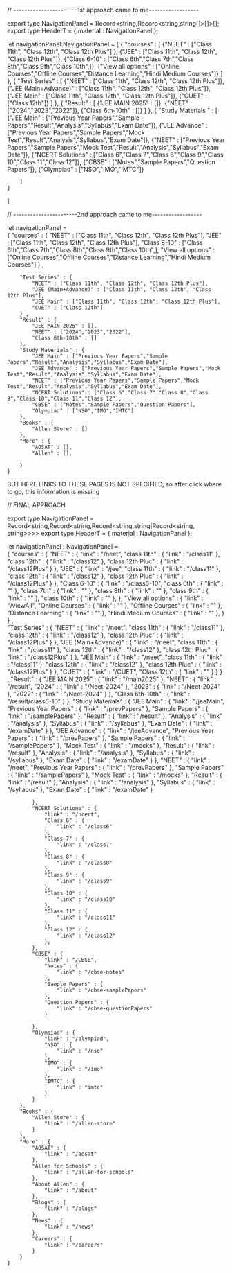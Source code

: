// -----------------------1st approach came to me------------------

export type NavigationPanel = Record<string,Record<string,string[]>[]>[];
export type HeaderT = {
    material : NavigationPanel
};


let navigationPanel:NavigationPanel = [
        {
                "courses" : [ 
                        {"NEET" : ["Class 11th", "Class 12th", "Class 12th Plus"] }, 
                        {"JEE" : ["Class 11th", "Class 12th", "Class 12th Plus"]}, 
                        {"Class 6-10" : ["Class 6th","Class 7th","Class 8th","Class 9th","Class 10th",]},
                        {"View all options" : ["Online Courses","Offline Courses","Distance Learning","Hindi Medium Courses"]}
        ]
    },
    {
            "Test Series" : [
                    {"NEET" : ["Class 11th", "Class 12th", "Class 12th Plus"]},
            {"JEE (Main+Advance)" : ["Class 11th", "Class 12th", "Class 12th Plus"]},
            {"JEE Main" : ["Class 11th", "Class 12th", "Class 12th Plus"]},
            {"CUET" : ["Class 12th"]}
        ]
    },
    {
            "Result" : [
            {"JEE MAIN 2025" : []},
            {"NEET" : ["2024","2023","2022"]},
            {"Class 6th-10th" : []}
        ]
    },
    {
            "Study Materials " : [
                    {"JEE Main" : ["Previous Year Papers","Sample Papers","Result","Analysis","Syllabus","Exam Date"]},
                    {"JEE Advance" : ["Previous Year Papers","Sample Papers","Mock Test","Result","Analysis","Syllabus","Exam Date"]},
            {"NEET" : ["Previous Year Papers","Sample Papers","Mock Test","Result","Analysis","Syllabus","Exam Date"]},
            {"NCERT Solutions" : ["Class 6","Class 7","Class 8","Class 9","Class 10","Class 11","Class 12"]},
            {"CBSE" : ["Notes","Sample Papers","Question Papers"]},
            {"Olympiad" : ["NSO","IMO","IMTC"]}

        ]
    }
]



// -----------------------2nd approach came to me------------------

let navigationPanel  =   
    {
        "courses" : {
            "NEET" : ["Class 11th", "Class 12th", "Class 12th Plus"],
            "JEE" : ["Class 11th", "Class 12th", "Class 12th Plus"],
            "Class 6-10" : ["Class 6th","Class 7th","Class 8th","Class 9th","Class 10th",],
            "View all options" : ["Online Courses","Offline Courses","Distance Learning","Hindi Medium Courses"]
        } ,
        
        "Test Series" : {
            "NEET" : ["Class 11th", "Class 12th", "Class 12th Plus"],
            "JEE (Main+Advance)" : ["Class 11th", "Class 12th", "Class 12th Plus"],
            "JEE Main" : ["Class 11th", "Class 12th", "Class 12th Plus"],
            "CUET" : ["Class 12th"]
        } , 
        "Result" : {
            "JEE MAIN 2025" : [],
            "NEET" : ["2024","2023","2022"],
            "Class 6th-10th" : []
        },
        "Study Materials" : {
            "JEE Main" : ["Previous Year Papers","Sample Papers","Result","Analysis","Syllabus","Exam Date"],
            "JEE Advance" : ["Previous Year Papers","Sample Papers","Mock Test","Result","Analysis","Syllabus","Exam Date"],
            "NEET" : ["Previous Year Papers","Sample Papers","Mock Test","Result","Analysis","Syllabus","Exam Date"],
            "NCERT Solutions" : ["Class 6","Class 7","Class 8","Class 9","Class 10","Class 11","Class 12"],
            "CBSE" : ["Notes","Sample Papers","Question Papers"],
            "Olympiad" : ["NSO","IMO","IMTC"]
        },
        "Books" : {
            "Allen Store" : []
        },
        "More" : {
            "AOSAT" : [],
            "Allen" : [],

        }
    }

BUT HERE LINKS TO THESE PAGES IS NOT SPECIFIED, so after click where to go, this information is missing


// FINAL APPROACH

export type NavigationPanel = Record<string,Record<string,Record<string,string|Record<string, string>>>>
export type HeaderT = {
    material : NavigationPanel
};

let navigationPanel : NavigationPanel =   
    {
        "courses" : {
            "NEET" : {
                "link" : "/neet",
                "class 11th" : {
                    "link" : "/class11"
                },
                "class 12th" : {
                    "link" : "/class12"
                },
                "class 12th Pluc" : {
                    "link" : "/class12Plus"
                }
            },
            "JEE" : {
                "link" : "/jee",
                "class 11th" : {
                    "link" : "/class11"
                },
                "class 12th" : {
                    "link" : "/class12"
                },
                "class 12th Pluc" : {
                    "link" : "/class12Plus"
                }
            },
            "Class 6-10" : {
                "link" : "/class6-10",
                "class 6th" : {
                    "link" : ""
                },
                "class 7th" : {
                    "link" : ""
                },
                "class 8th" : {
                    "link" : ""
                },
                "class 9th" : {
                    "link" : ""
                },
                "class 10th" : {
                    "link" : ""
                },
            },
            "View all options" : {
                "link" : "/viewAll",
                "Online Courses" : {
                    "link" : ""
                },
                "Offline Courses" : {
                    "link" : ""
                },
                "Distance Learning" : {
                    "link" : ""
                },
                "Hindi Medium Courses" : {
                    "link" : ""
                },
            }
        } ,        
        "Test Series" : {
            "NEET" : {
                "link" : "/neet",
                "class 11th" : {
                    "link" : "/class11"
                },
                "class 12th" : {
                    "link" : "/class12"
                },
                "class 12th Pluc" : {
                    "link" : "/class12Plus"
                }
            },
            "JEE (Main+Advance)" : {
                "link" : "/neet",
                "class 11th" : {
                    "link" : "/class11"
                },
                "class 12th" : {
                    "link" : "/class12"
                },
                "class 12th Pluc" : {
                    "link" : "/class12Plus"
                }
            },
            "JEE Main" : {
                "link" : "/neet",
                "class 11th" : {
                    "link" : "/class11"
                },
                "class 12th" : {
                    "link" : "/class12"
                },
                "class 12th Pluc" : {
                    "link" : "/class12Plus"
                }
            },
            "CUET" : {
                "link" : "/CUET",
                "Class 12th" : {
                    "link" : ""
                }
            }
        } , 
        "Result" : {
            "JEE MAIN 2025" : {
                "link" : "/main2025"
            },
            "NEET" : {
                "link" : "/result",
                "2024" : {
                    "link" : "/Neet-2024"
                },
                "2023" : {
                    "link" : "/Neet-2024"
                },
                "2022" : {
                    "link" : "/Neet-2024"
                }
            },
            "Class 6th-10th" : {
                "link" : "/result/class6-10"
            }
        },
        "Study Materials" : {
            "JEE Main" : {
                "link" : "/jeeMain",
                "Previous Year Papers" : {
                    "link" : "/prevPapers"
                },
                "Sample Papers" : {
                    "link" : "/samplePapers"
                },
                "Result" : {
                    "link" : "/result"
                },
                "Analysis" : {
                    "link" : "/analysis"
                },
                "Syllabus" : {
                    "link" : "/syllabus"
                },
                "Exam Date" : {
                    "link" : "/examDate"
                }
            },
            "JEE Advance" : {
                "link" : "/jeeAdvance",
                "Previous Year Papers" : {
                    "link" : "/prevPapers"
                },
                "Sample Papers" : {
                    "link" : "/samplePapers"
                },
                "Mock Test" : {
                    "link" : "/mocks"
                },
                "Result" : {
                    "link" : "/result"
                },
                "Analysis" : {
                    "link" : "/analysis"
                },
                "Syllabus" : {
                    "link" : "/syllabus"
                },
                "Exam Date" : {
                    "link" : "/examDate"
                }
            },
            "NEET" : {
                "link" : "/neet",
                "Previous Year Papers" : {
                    "link" : "/prevPapers"
                },
                "Sample Papers" : {
                    "link" : "/samplePapers"
                },
                "Mock Test" : {
                    "link" : "/mocks"
                },
                "Result" : {
                    "link" : "/result"
                },
                "Analysis" : {
                    "link" : "/analysis"
                },
                "Syllabus" : {
                    "link" : "/syllabus"
                },
                "Exam Date" : {
                    "link" : "/examDate"
                }

            },
            "NCERT Solutions" : {
                "link" : "/ncert",
                "Class 6" : {
                    "link" : "/class6"
                },
                "Class 7" : {
                    "link" : "/class7"
                },
                "Class 8" : {
                    "link" : "/class8"
                },
                "Class 9" : {
                    "link" : "/class9"
                },
                "Class 10" : {
                    "link" : "/class10"
                },
                "Class 11" : {
                    "link" : "/class11"
                },
                "Class 12" : {
                    "link" : "/class12"
                },
            },
            "CBSE" : {
                "link" : "/CBSE",
                "Notes" : {
                    "link" : "/cbse-notes"
                },
                "Sample Papers" : {
                    "link" : "/cbse-samplePapers"
                },
                "Question Papers" : {
                    "link" : "/cbse-questionPapers"
                }

            },
            "Olympiad" : {
                "link" : "/olympiad",
                "NSO" : {
                    "link" : "/nso"
                },
                "IMO" : {
                    "link" : "/imo"
                },
                "IMTC" : {
                    "link" : "imtc"
                }
            }
        },
        "Books" : {
            "Allen Store" : {
                "link" : "/allen-store"
            }
        },
        "More" : {
            "AOSAT" : {
                "link" : "/aosat"
            },
            "Allen for Schools" : {
                "link" : "/allen-for-schools"
            },
            "About Allen" : {
                "link" : "/about"
            },
            "Blogs" : {
                "link" : "/blogs"
            },
            "News" : {
                "link" : "/news"
            },
            "Careers" : {
                "link" : "/careers"
            }
        }
    }


